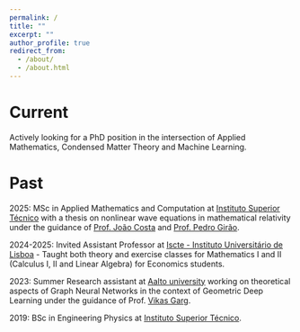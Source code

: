 ```yaml
---
permalink: /
title: ""
excerpt: ""
author_profile: true
redirect_from: 
  - /about/
  - /about.html
---
```



Current
======

Actively looking for a PhD position in the intersection of Applied Mathematics, Condensed Matter Theory and Machine Learning.

Past
======

2025: MSc in Applied Mathematics and Computation at [Instituto Superior Técnico](https://tecnico.ulisboa.pt/en/) with a thesis on nonlinear wave equations in mathematical relativity under the guidance of [Prof. João Costa](https://ciencia.iscte-iul.pt/authors/joao-lopes-costa/cv) and [Prof. Pedro Girão](https://www.math.tecnico.ulisboa.pt/~pgirao/).

2024-2025: Invited Assistant Professor at [Iscte - Instituto Universitário de Lisboa]([https://tecnico.ulisboa.pt/en/](https://www.iscte-iul.pt/)) - Taught both theory and exercise classes for Mathematics I and II (Calculus I, II and Linear Algebra) for Economics students.

2023: Summer Research assistant at [Aalto university](https://www.aalto.fi/en) working on theoretical aspects of Graph Neural Networks in the context of Geometric Deep Learning under the guidance of Prof. [Vikas Garg]([https://www.mit.edu/~vgarg/](https://www.aalto.fi/en/people/vikas-kumar-garg)).

2019: BSc in Engineering Physics at [Instituto Superior Técnico](https://tecnico.ulisboa.pt/en/).
